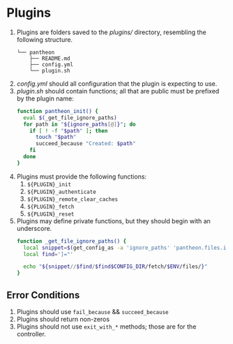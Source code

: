 # Plugins

1. Plugins are folders saved to the _plugins/_ directory, resembling the following structure.
    ```
    └── pantheon
        ├── README.md
        ├── config.yml
        └── plugin.sh
    ```
2. _config.yml_ should all configuration that the plugin is expecting to use.
3. _plugin.sh_ should contain functions; all that are public must be prefixed by the plugin name:
    ```bash
    function pantheon_init() {
      eval $(_get_file_ignore_paths)
      for path in "${ignore_paths[@]}"; do
        if [ ! -f "$path" ]; then
          touch "$path"
          succeed_because "Created: $path"
        fi
      done
    } 
    ```
4. Plugins must provide the following functions:
    1. `${PLUGIN}_init`
    1. `${PLUGIN}_authenticate`
    1. `${PLUGIN}_remote_clear_caches`
    1. `${PLUGIN}_fetch`
    1. `${PLUGIN}_reset`
5. Plugins may define private functions, but they should begin with an underscore.
    ```bash
    function _get_file_ignore_paths() {
      local snippet=$(get_config_as -a 'ignore_paths' 'pantheon.files.ignore')
      local find=']="'
    
      echo "${snippet//$find/$find$CONFIG_DIR/fetch/$ENV/files/}"
    }
    ```

## Error Conditions

1. Plugins should use `fail_because` && `succeed_because`
2. Plugins should return non-zeros
3. Plugins should not use `exit_with_*` methods; those are for the controller.
